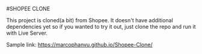 #SHOPEE CLONE

This project is cloned(a bit) from Shopee.
It doesn't have additional dependencies yet so if you wanted to try it out, just clone the repo and run it with Live Server.

Sample link: https://marcophanvu.github.io/Shopee-Clone/